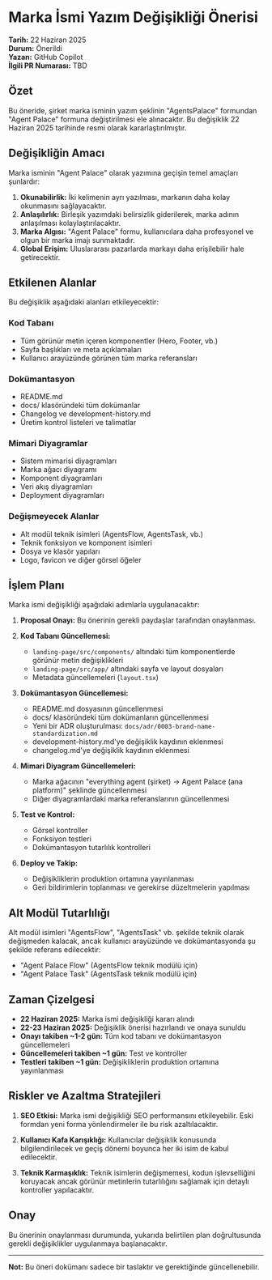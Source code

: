 # Marka İsmi Yazım Değişikliği Önerisi

**Tarih:** 22 Haziran 2025  
**Durum:** Önerildi  
**Yazan:** GitHub Copilot  
**İlgili PR Numarası:** TBD  

## Özet

Bu öneride, şirket marka isminin yazım şeklinin "AgentsPalace" formundan "Agent Palace" formuna değiştirilmesi ele alınacaktır. Bu değişiklik 22 Haziran 2025 tarihinde resmi olarak kararlaştırılmıştır.

## Değişikliğin Amacı

Marka isminin "Agent Palace" olarak yazımına geçişin temel amaçları şunlardır:

1. **Okunabilirlik:** İki kelimenin ayrı yazılması, markanın daha kolay okunmasını sağlayacaktır.
2. **Anlaşılırlık:** Birleşik yazımdaki belirsizlik giderilerek, marka adının anlaşılması kolaylaştırılacaktır.
3. **Marka Algısı:** "Agent Palace" formu, kullanıcılara daha profesyonel ve olgun bir marka imajı sunmaktadır.
4. **Global Erişim:** Uluslararası pazarlarda markayı daha erişilebilir hale getirecektir.

## Etkilenen Alanlar

Bu değişiklik aşağıdaki alanları etkileyecektir:

### Kod Tabanı
- Tüm görünür metin içeren komponentler (Hero, Footer, vb.)
- Sayfa başlıkları ve meta açıklamaları
- Kullanıcı arayüzünde görünen tüm marka referansları

### Dokümantasyon
- README.md
- docs/ klasöründeki tüm dokümanlar
- Changelog ve development-history.md
- Üretim kontrol listeleri ve talimatlar

### Mimari Diyagramlar
- Sistem mimarisi diyagramları
- Marka ağacı diyagramı
- Komponent diyagramları
- Veri akış diyagramları
- Deployment diyagramları

### Değişmeyecek Alanlar
- Alt modül teknik isimleri (AgentsFlow, AgentsTask, vb.)
- Teknik fonksiyon ve komponent isimleri
- Dosya ve klasör yapıları
- Logo, favicon ve diğer görsel öğeler

## İşlem Planı

Marka ismi değişikliği aşağıdaki adımlarla uygulanacaktır:

1. **Proposal Onayı:** Bu önerinin gerekli paydaşlar tarafından onaylanması.

2. **Kod Tabanı Güncellemesi:**
   - `landing-page/src/components/` altındaki tüm komponentlerde görünür metin değişiklikleri
   - `landing-page/src/app/` altındaki sayfa ve layout dosyaları
   - Metadata güncellemeleri (`layout.tsx`)

3. **Dokümantasyon Güncellemesi:**
   - README.md dosyasının güncellenmesi
   - docs/ klasöründeki tüm dokümanların güncellenmesi
   - Yeni bir ADR oluşturulması: `docs/adr/0003-brand-name-standardization.md`
   - development-history.md'ye değişiklik kaydının eklenmesi
   - changelog.md'ye değişiklik kaydının eklenmesi

4. **Mimari Diyagram Güncellemeleri:**
   - Marka ağacının "everything agent (şirket) → Agent Palace (ana platform)" şeklinde güncellenmesi
   - Diğer diyagramlardaki marka referanslarının güncellenmesi

5. **Test ve Kontrol:**
   - Görsel kontroller
   - Fonksiyon testleri
   - Dokümantasyon tutarlılık kontrolleri

6. **Deploy ve Takip:**
   - Değişikliklerin produktion ortamına yayınlanması
   - Geri bildirimlerin toplanması ve gerekirse düzeltmelerin yapılması

## Alt Modül Tutarlılığı

Alt modül isimleri "AgentsFlow", "AgentsTask" vb. şekilde teknik olarak değişmeden kalacak, ancak kullanıcı arayüzünde ve dokümantasyonda şu şekilde referans edilecektir:

- "Agent Palace Flow" (AgentsFlow teknik modülü için)
- "Agent Palace Task" (AgentsTask teknik modülü için)

## Zaman Çizelgesi

- **22 Haziran 2025:** Marka ismi değişikliği kararı alındı
- **22-23 Haziran 2025:** Değişiklik önerisi hazırlandı ve onaya sunuldu
- **Onayı takiben ~1-2 gün:** Tüm kod tabanı ve dokümantasyon güncellemeleri
- **Güncellemeleri takiben ~1 gün:** Test ve kontroller
- **Testleri takiben ~1 gün:** Değişikliklerin produktion ortamına yayınlanması

## Riskler ve Azaltma Stratejileri

1. **SEO Etkisi:** Marka ismi değişikliği SEO performansını etkileyebilir. Eski formdan yeni forma yönlendirmeler ile bu risk azaltılacaktır.

2. **Kullanıcı Kafa Karışıklığı:** Kullanıcılar değişiklik konusunda bilgilendirilecek ve geçiş dönemi boyunca her iki isim de kabul edilecektir.

3. **Teknik Karmaşıklık:** Teknik isimlerin değişmemesi, kodun işlevselliğini koruyacak ancak görünür metinlerin tutarlılığını sağlamak için detaylı kontroller yapılacaktır.

## Onay

Bu önerinin onaylanması durumunda, yukarıda belirtilen plan doğrultusunda gerekli değişiklikler uygulanmaya başlanacaktır.

---

**Not:** Bu öneri dokümanı sadece bir taslaktır ve gerektiğinde güncellenebilir.
